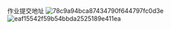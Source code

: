 
作业提交地址
![78c9a94bca87434790f644797fc0d3e](https://user-images.githubusercontent.com/112067997/197330291-cac550d7-519c-46cd-bd78-349480ce0294.jpg)
![eaf15542f59b54bbda2525189e411ea](https://user-images.githubusercontent.com/112067997/197330293-d03ab94c-29ed-46b6-95bd-33252e6876f3.jpg)
